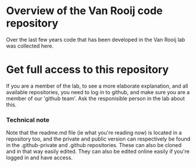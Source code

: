 

# Overview of the Van Rooij code repository

Over the last few years code that has been developed in the Van Rooij lab was collected here.

# Get full access to this repository

If you are a member of the lab, to see a more elaborate explanation, and all available repositories, you need to log in to github, and make sure you are a member of our 'github team'. Ask the responisible person in the lab about this.

### Technical note

Note that the readme.md file (ie what you're reading now) is located in a repository too, and the private and public version can respectively be found in the .github-private and .github repositories. These can also be cloned and in that way easily edited. They can also be edited online easily if you're logged in and have access.

